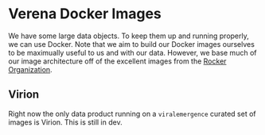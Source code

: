 # Verena Docker Images

We have some large data objects. To keep them up and running properly, we can use Docker. Note that we aim to build our Docker images ourselves to be maximually useful to us and with our data. However, we base much of our image architecture off of the excellent images from the [Rocker Organization](https://rocker-project.org/). 

## Virion 

Right now the only data product running on a `viralemergence` curated set of images is Virion. This is still in dev. 
